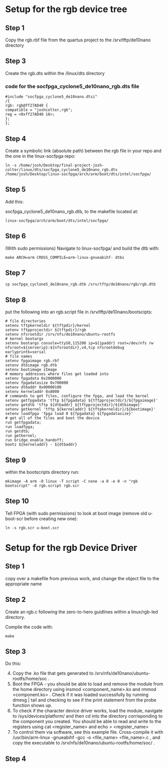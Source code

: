 # Setup for the rgb device tree

## Step 1

Copy the rgb.rbf file from the quartus project to the /srv/tftp/de10nano directory

## Step 3

Create the rgb.dts within the /linux/dts directory

### code for the socfpga_cyclone5_de10nano_rgb.dts file

```C?
#include "socfpga_cyclone5_de10nano.dtsi"
/{
rgb: rgb@ff27AD40 {
compatible = "joshcolter,rgb";
reg = <0xff27AD40 16>;
};
};
```

## Step 4

Create a symbolic link (absolute path) between the rgb file in your repo and the one in the linux-socfpga repo:

```ln -s /home/josh/Desktop/final-project-josh-colter/linux/dts/socfpga_cyclone5_de10nano_rgb.dts /home/josh/Desktop/linux-socfpga/arch/arm/boot/dts/intel/socfpga/```

## Step 5

Add this: 

socfpga_cyclone5_de10nano_rgb.dtb, to the makefile located at:

```linux-socfpga/arch/arm/boot/dts/intel/socfpga/```

## Step 6

(With sudo permissions) Navigate to linux-socfpga/ and build the dtb with:

```make ARCH=arm CROSS_COMPILE=arm-linux-gnueabihf- dtbs```

## Step 7 


```cp socfpga_cyclone5_de10nano_rgb.dtb /srv/tftp/de10nano/rgb/rgb.dtb```

## Step 8

put the following into an rgb.script file in /srv/tftp/de10nano/bootscipts:

```
# file directories
setenv tftpkerneldir ${tftpdir}/kernel
setenv tftpprojectdir ${tftpdir}/rgb
setenv nfsrootdir /srv/nfs/de10nano/ubuntu-rootfs
# kernel bootargs
setenv bootargs console=ttyS0,115200 ip=${ipaddr} root=/dev/nfs rw nfsroot=${serverip}:${nfsrootdir},v4,tcp nfsrootdebug earlyprintk=serial
# file names
setenv fpgaimage rgb.rbf
setenv dtbimage rgb.dtb
setenv bootimage zImage
# memory addresses where files get loaded into
setenv fpgadata 0x2000000
setenv fpgadatasize 0x700000
setenv dtbaddr 0x00000100
setenv kerneladdr 0x8000
# commands to get files, configure the fpga, and load the kernel
setenv getfpgadata 'tftp ${fpgadata} ${tftpprojectdir}/${fpgaimage}'
setenv getdtb 'tftp ${dtbaddr} ${tftpprojectdir}/${dtbimage}'
setenv getkernel 'tftp ${kerneladdr} ${tftpkerneldir}/${bootimage}'
setenv loadfpga 'fpga load 0 ${fpgadata} ${fpgadatasize}'
# get all of the files and boot the device
run getfpgadata;
run loadfpga;
run getdtb;
run getkernel;
run bridge_enable_handoff;
bootz ${kerneladdr} - ${dtbaddr}
```

## Step 9

within the bootscripts directory run:

```mkimage -A arm -O linux -T script -C none -a 0 -e 0 -n "rgb bootscript" -d rgb.script rgb.scr```

## Step 10 

Tell FPGA (with sudo permissions) to look at boot image (remove old u-boot-scr before creating new one):

```ln -s rgb.scr u-boot.scr```


# Setup for the rgb Device Driver

## Step 1

copy over a makefile from previous work, and change the object file to the appropriate name

## Step 2

Create an rgb.c following the zero-to-hero guidlines within a linux/rgb-led directory.

Compile the code with: 

```make```

## Step 3

Do this:

4. Copy the .ko file that gets generated to /srv/nfs/de10nano/ubuntu-rootfs/home/soc .
5. Boot the FPGA - you should be able to load and remove the module from the home directory using insmod
<component_name>.ko and rmmod <component.ko> . Check if it was loaded successfully by running dmesg | tail and
checking to see if the print statement from the probe function shows up.
6. To check if the character device driver works, load the module, navigate to /sys/devices/platform/ and then cd
into the directory corrisponding to the component you created. You should be able to read and write to the
registers using cat <register_name> and echo <value> > <register_name>
7. To control them via software, see this example file. Cross-compile it with /usr/bin/arm-linux -gnueabihf -gcc -o
<file_name> <file_name>.c , and copy the executable to /srv/nfs/de10nano/ubuntu-rootfs/home/soc/ .

## Step 4


